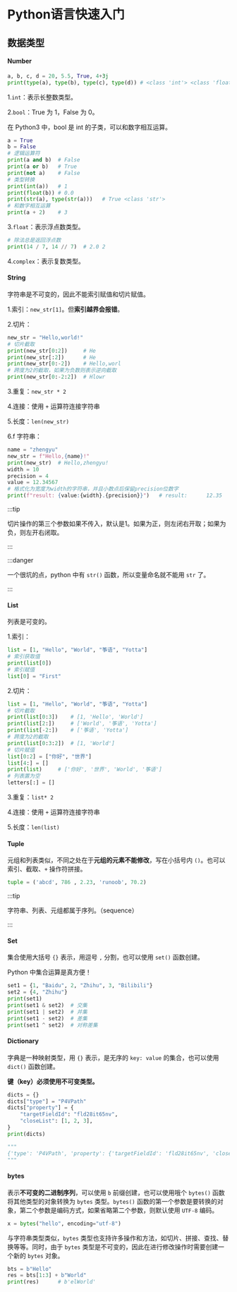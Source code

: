 # Python语言快速入门

## 数据类型

#### Number

```python
a, b, c, d = 20, 5.5, True, 4+3j
print(type(a), type(b), type(c), type(d)) # <class 'int'> <class 'float'> <class 'bool'> <class 'complex'>
```

1.`int`：表示长整数类型。

2.`bool`：True 为 1，False 为 0。

在 Python3 中，bool 是 int 的子类，可以和数字相互运算。

```python
a = True
b = False
# 逻辑运算符
print(a and b)  # False
print(a or b)   # True
print(not a)    # False
# 类型转换
print(int(a))   # 1
print(float(b)) # 0.0
print(str(a), type(str(a)))   # True <class 'str'>
# 和数字相互运算
print(a + 2)    # 3
```

3.`float`：表示浮点数类型。

```python
# 除法总是返回浮点数
print(14 / 7, 14 // 7)  # 2.0 2
```

4.`complex`：表示复数类型。

#### String

字符串是不可变的，因此不能索引赋值和切片赋值。

1.索引：`new_str[1]`。但**索引越界会报错**。

2.切片：

```python
new_str = "Hello,world!"
# 切片截取
print(new_str[0:2])		# He
print(new_str[:2])		# He
print(new_str[0:-2])	# Hello,worl
# 跨度为2的截取，如果为负数则表示逆向截取
print(new_str[0:-2:2])  # Hlowr
```

3.重复：`new_str * 2`

4.连接：使用 `+` 运算符连接字符串

5.长度：`len(new_str)`

6.f 字符串：

```python
name = "zhengyu"
new_str = f"Hello,{name}!"
print(new_str)	# Hello,zhengyu!
width = 10
precision = 4
value = 12.34567
# 格式化为宽度为width的字符串，并且小数点后保留precision位数字
print(f"result: {value:{width}.{precision}}")	# result:      12.35
```

:::tip

切片操作的第三个参数如果不传入，默认是1。如果为正，则左闭右开取；如果为负，则左开右闭取。

:::

:::danger

一个很坑的点，python 中有 `str()` 函数，所以变量命名就不能用 `str` 了。

:::

#### List

列表是可变的。

1.索引：

```python
list = [1, "Hello", "World", "筝语", "Yotta"]
# 索引获取值
print(list[0])
# 索引赋值
list[0] = "First"
```

2.切片：

```python
list = [1, "Hello", "World", "筝语", "Yotta"]
# 切片截取
print(list[0:3])	# [1, 'Hello', 'World']
print(list[2:])		# ['World', '筝语', 'Yotta']
print(list[-2:])	# ['筝语', 'Yotta']
# 跨度为2的截取
print(list[0:3:2])	# [1, 'World']
# 切片赋值
list[0:2] = ["你好", "世界"]
list[4:] = []
print(list)     # ['你好', '世界', 'World', '筝语']
# 列表置为空
letters[:] = []
```

3.重复：`list* 2`

4.连接：使用 `+` 运算符连接字符串

5.长度：`len(list)`

#### Tuple

元组和列表类似，不同之处在于**元组的元素不能修改**，写在小括号内 `()`。也可以索引、截取、`+` 操作符拼接。

```python
tuple = ('abcd', 786 , 2.23, 'runoob', 70.2)
```

:::tip

字符串、列表、元组都属于序列。（sequence）

:::

#### Set

集合使用大括号 `{}` 表示，用逗号 `,` 分割，也可以使用 `set()` 函数创建。

Python 中集合运算是真方便！

```python
set1 = {1, "Baidu", 2, "Zhihu", 3, "Bilibili"}
set2 = {4, "Zhihu"}
print(set1)
print(set1 & set2)	# 交集
print(set1 | set2)	# 并集
print(set1 - set2)	# 差集
print(set1 ^ set2)	# 对称差集
```

#### Dictionary

字典是一种映射类型，用 `{}` 表示，是无序的 `key: value` 的集合，也可以使用 `dict()` 函数创建。

**键（key）必须使用不可变类型。**

```python
dicts = {}
dicts["type"] = "P4VPath"
dicts["property"] = {
    "targetFieldId": "fld28it65nv",
    "closeList": [1, 2, 3],
}
print(dicts)

"""
{'type': 'P4VPath', 'property': {'targetFieldId': 'fld28it65nv', 'closeList': [1, 2, 3]}}
"""
```

#### bytes

表示**不可变的二进制序列**，可以使用 `b` 前缀创建，也可以使用哦个 `bytes()` 函数将其他类型的对象转换为 `bytes` 类型。`bytes()` 函数的第一个参数是要转换的对象，第二个参数是编码方式，如果省略第二个参数，则默认使用 `UTF-8` 编码。

```python
x = bytes("hello", encoding="utf-8")
```

与字符串类型类似，`bytes` 类型也支持许多操作和方法，如切片、拼接、查找、替换等等。同时，由于 `bytes` 类型是不可变的，因此在进行修改操作时需要创建一个新的 `bytes` 对象。

```python
bts = b"Hello"
res = bts[1:3] + b"World"
print(res)		# b'elWorld'
```

### 
